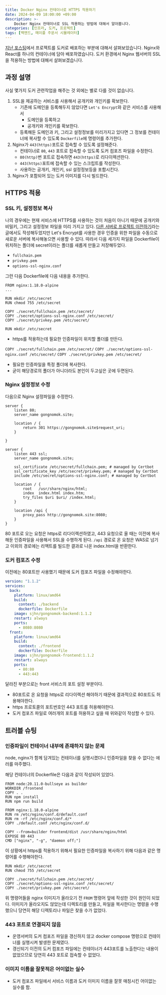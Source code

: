 ```yaml
---
title: Docker Nginx 컨테이너로 HTTPS 적용하기
date: 2024-04-09 18:00:00 +09:00
description: >-
    Docker Nginx 컨테이너로 SSL 적용하는 방법에 대해서 알아봅니다.
categories: [인프라, 도커, 프로젝트]
tags: [백엔드, 메이플 주문서 시뮬레이터]
---
```


[지난 포스팅](https://mynameisjaehoon.github.io/posts/%ED%94%84%EB%A1%9C%EC%A0%9D%ED%8A%B8-Docker%EB%A1%9C-%EB%B0%B0%ED%8F%AC%ED%95%98%EA%B8%B0/)에서 프로젝트를 도커로 배포하는 부분에 대해서 살펴보았습니다. Nginx와 React를 하나의 컨테이너에 담아 배포하였습니다. 도커 환경에서 Nginx 웹서버의 SSL을 적용하는 방법에 대해서 살펴보겠습니다.

## 과정 설명

사실 몇가지 도커 관련작업을 해주는 것 외에는 별로 다를 것이 없습니다.
1. SSL을 제공하는 서비스를 사용해서 공개키와 개인키를 확보한다.
    - 기존에 도메인을 등록해두지 않았다면 `Let's Encrypt`와 같은 서비스를 사용해서 
        - 도메인을 등록하고
        - 공개키와 개인키를 확보한다.
    - 등록해둔 도메인과 키, 그리고 설정정보를 미리가지고 있다면 그 정보를 컨테이너에 복사할 수 있도록 `Dockerfile`에 명령어를 추가한다.
2. Nginx가 `443(https)`포트로 접속할 수 있도록 설정해준다.
    - 컨테이너로 `80`, `443` 포트로 접속할 수 있도록 도커 컴포즈 파일을 수정한다.
    - `80(http)`번 포트로 접속하면 `443(https)`로 리다이렉션한다.
    - `443(https)`포트에 접속할 수 있는 스크립트를 작성한다.
    - 사용하는 공개키, 개인키, ssl 설정정보등을 포함시킨다.
3. Nginx가 포함되어 있는 도커 이미지를 다시 빌드한다. 

## HTTPS 적용
### SSL 키, 설정정보 복사
나의 경우에는 현재 서비스에 HTTPS를 사용하는 것이 처음이 아니기 때문에 공개키와 비밀키, 그리고 설정정보 파일을 미리 가지고 있다.
[다른 서버로 프로젝트 이전하기](https://velog.io/@januaryone/%EB%8B%A4%EB%A5%B8-%EC%84%9C%EB%B2%84%EB%A1%9C-%ED%94%84%EB%A1%9C%EC%A0%9D%ED%8A%B8-%EC%9D%B4%EC%A0%84%ED%95%98%EA%B8%B0#6-https-%ED%82%A4-%EA%B0%80%EC%A0%B8%EC%98%A4%EA%B8%B0)라는 글에서도 작성해두었지만 Let's Encrypt를 사용한 경우 인증을 위한 파일을 수동으로 새로운 서버에 복사해놓으면 사용할 수 있다. 
따라서 다음 세가지 파일을 Dockerfile이 위치하는 폴더에 secret이라는 폴더를 새롭게 만들고 저장해두었다.
- `fullchain.pem`
- `privkey.pem`
- `options-ssl-nginx.conf`

그런 다음 Dockerfile에 다음 내용을 추가한다.
```docker
FROM nginx:1.18.0-alpine
...

RUN mkdir /etc/secret
RUN chmod 755 /etc/secret

COPY ./secret/fullchain.pem /etc/secret/
COPY ./secret/options-ssl-nginx.conf /etc/secret/
COPY ./secret/privkey.pem /etc/secret/
```

`RUN mkdir /etc/secret`
- https를 적용하는데 필요한 인증파일이 위치할 폴더를 만든다.

`COPY ./secret/fullchain.pem /etc/secret/`
`COPY ./secret/options-ssl-nginx.conf /etc/secret/`
`COPY ./secret/privkey.pem /etc/secret/`
- 필요한 인증파일을 특정 폴더에 복사한다. 
- 굳이 해당경로의 폴더가 아니더라도 본인이 두고싶은 곳에 두면된다.

### Nginx 설정정보 수정
다음으로 Nginx 설정파일을 수정한다. 
```
server {
    listen 80;
    server_name gongnomok.site;

    location / {
        return 301 https://gongnomok.site$request_uri;
    }

}

server {
    listen 443 ssl;
    server_name gongnomok.site;

    ssl_certificate /etc/secret/fullchain.pem; # managed by Certbot
    ssl_certificate_key /etc/secret/privkey.pem; # managed by Certbot
    include /etc/secret/options-ssl-nginx.conf; # managed by Certbot

    location / {
        root   /usr/share/nginx/html;
        index  index.html index.htm;
        try_files $uri $uri/ /index.html;
    }

	location /api {
        proxy_pass http://gongnomok.site:8080;
    }
}
```

80 포트로 오는 요청은 https로 리다이렉션하였고, 443 요청으로 올 때는 이전에 복사해둔 인증파일을 사용해서 SSL을 수행하게 된다. 
`/api` 경로로 온 요청은 WAS로 넘기고 이외의 경로에는 리액트를 빌드한 결과로 나온 index.html을 반환한다.

### 도커 컴포즈 수정
이전에는 80포트만 사용했기 때문에 도커 컴포즈 파일을 수정해야한다.

```yml
version: "1.1.2"
services:
  back:
    platform: linux/amd64
    build:
      context: ./backend
      dockerfile: Dockerfile
    image: sjhn/gongnomok-backend:1.1.2
    restart: always
    ports:
      - 8080:8080
  front:
    platform: linux/amd64
    build:
      context: ./frontend
      dockerfile: Dockerfile
    image: sjhn/gongnomok-frontend:1.1.2
    restart: always
    ports:
      - 80:80
      - 443:443
```
달라진 부분으로는 front 서비스의 포트 설정 부분이다.
- 80포트로 온 요청을 https로 리다이렉션 해야하기 때문에 결과적으로 80포트도 허용해야한다.
- https 프로토콜의 포트번호인 443 포트를 허용해야한다.
- 도커 컴포즈 파일로 여러개의 포트를 허용하고 싶을 때 위와같이 작성할 수 있다.

## 트러블 슈팅
### 인증파일이 컨테이너 내부에 존재하지 않는 문제

node, nginx가 함께 담겨있는 컨테이너를 실행시켰더니 인증파일을 찾을 수 없다는 에러를 마주했다.

해당 컨테이너의 Dockerfile은 다음과 같이 작성되어 있었다.
```docker
FROM node:20.11.0-bullseye as builder
WORKDIR /frontend
COPY . .
RUN npm install
RUN npm run build

FROM nginx:1.18.0-alpine
RUN rm /etc/nginx/conf.d/default.conf
RUN rm -rf /etc/nginx/conf.d/*
COPY ./default.conf /etc/nginx/conf.d/

COPY --from=builder frontend/dist /usr/share/nginx/html
EXPOSE 80 443
CMD ["nginx", "-g", "daemon off;"]
```

이 상황에서 https를 적용하기 위해서 필요한 인증파일을 복사하기 위해 다음과 같은 명령어를 수행해야한다.

```
RUN mkdir /etc/secret
RUN chmod 755 /etc/secret

COPY ./secret/fullchain.pem /etc/secret/
COPY ./secret/options-ssl-nginx.conf /etc/secret/
COPY ./secret/privkey.pem /etc/secret/
```

위 명령어들을 nginx 이미지가 올라오기 전 `FROM` 명령어 앞에 작성한 것이 원인이 되었다.
이미지가 올라오지도 않았는데 디렉토리를 만들고, 파일을 복사한다는 명령을 수행했으니 당연히 해당 디렉토리나 파일은 찾을 수가 없었다.


### 443 포트로 연결되지 않음
- 운영서버의 도커 컴포즈 파일을 갱신하지 않고 docker compose 명령으로 컨테이너를 실행시켜 발생한 문제였다.
- 갱신되기 이전의 도커 컴포즈 파일에는 컨테이너가 443포트를 노출한다는 내용이 없었으므로 당연히 443 포트로 접속할 수 없었다.
### 이미지 이름을 잘못적은 어이없는 실수
- 도커 컴포즈 파일에서 서비스 이름과 도커 이미지 이름을 잘못 매칭시킨 어이없는 실수를 함.


